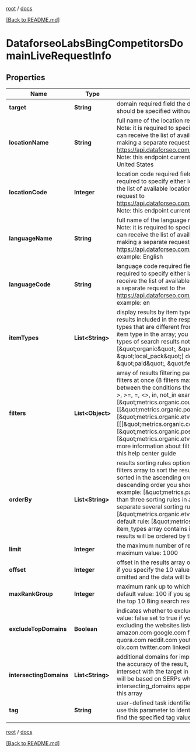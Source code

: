 [root](./../ "root") / [docs](./ "docs")

[[Back to README.md]](./../README.md "[Back to README.md]")

# DataforseoLabsBingCompetitorsDomainLiveRequestInfo

## Properties

| Name | Type | Description | Notes |
|------------ | ------------- | ------------- | -------------|
|**target** | **String** | domain required field the domain name of the target website the domain should be specified without https:// and www. |  [optional] |
|**locationName** | **String** | full name of the location required field if you don’t specify location_code Note: it is required to specify either location_name or location_code you can receive the list of available locations with their location_name by making a separate request to https://api.dataforseo.com/v3/dataforseo_labs/locations_and_languages; Note: this endpoint currently supports the US location only; example: United States |  [optional] |
|**locationCode** | **Integer** | location code required field if you don’t specify location_name Note: it is required to specify either location_name or location_code you can receive the list of available locations with their location_code by making a separate request to https://api.dataforseo.com/v3/dataforseo_labs/locations_and_languages; Note: this endpoint currently supports the US location only; example: 2840 |  [optional] |
|**languageName** | **String** | full name of the language required field if you don’t specify language_code Note: it is required to specify either language_name or language_code you can receive the list of available languages with their language_name by making a separate request to the https://api.dataforseo.com/v3/dataforseo_labs/locations_and_languages example: English |  [optional] |
|**languageCode** | **String** | language code required field if you don’t specify language_name Note: it is required to specify either language_name or language_code you can receive the list of available languages with their language_code by making a separate request to the https://api.dataforseo.com/v3/dataforseo_labs/locations_and_languages example: en |  [optional] |
|**itemTypes** | **List&lt;String&gt;** | display results by item type optional field indicates the type of search results included in the response Note: if the item_types array contains item types that are different from organic, the results will be ordered by the first item type in the array; you will not be able to sort and filter results by the types of search results not included in the response; possible values: [\&quot;organic\&quot;, \&quot;paid\&quot;, \&quot;featured_snippet\&quot;, \&quot;local_pack\&quot;] default value: [\&quot;organic\&quot;, \&quot;paid\&quot;, \&quot;featured_snippet\&quot;, \&quot;local_pack\&quot;] |  [optional] |
|**filters** | **List&lt;Object&gt;** | array of results filtering parameters optional field you can add several filters at once (8 filters maximum) you should set a logical operator and, or between the conditions the following operators are supported: regex, &lt;, &lt;&#x3D;, &gt;, &gt;&#x3D;, &#x3D;, &lt;&gt;, in, not_in example: [\&quot;metrics.organic.count\&quot;,\&quot;&gt;\&quot;,50] [[\&quot;metrics.organic.pos_1\&quot;,\&quot;&lt;&gt;\&quot;,0],\&quot;and\&quot;,[\&quot;metrics.organic.etv\&quot;,\&quot;&gt;&#x3D;\&quot;,\&quot;10\&quot;]] [[[\&quot;metrics.organic.count\&quot;,\&quot;&gt;&#x3D;\&quot;,50],\&quot;and\&quot;,[\&quot;metrics.organic.pos_1\&quot;,\&quot;in\&quot;,[1,5]]], \&quot;or\&quot;, [\&quot;metrics.organic.etv\&quot;,\&quot;&gt;&#x3D;\&quot;,\&quot;100\&quot;]] for more information about filters, please refer to Dataforseo Labs – Filters or this help center guide |  [optional] |
|**orderBy** | **List&lt;String&gt;** | results sorting rules optional field you can use the same values as in the filters array to sort the results possible sorting types: asc – results will be sorted in the ascending order desc – results will be sorted in the descending order you should use a comma to specify a sorting type example: [\&quot;metrics.paid.etv,asc\&quot;] Note: you can set no more than three sorting rules in a single request you should use a comma to separate several sorting rules example: [\&quot;metrics.organic.etv,desc\&quot;,\&quot;metrics.paid.count,asc\&quot;] default rule: [\&quot;metrics.organic.count,desc\&quot;] Note: if the item_types array contains item types that are different from organic, the results will be ordered by the first item type in the array |  [optional] |
|**limit** | **Integer** | the maximum number of returned domains optional field default value: 100 maximum value: 1000 |  [optional] |
|**offset** | **Integer** | offset in the results array of returned domains optional field default value: 0 if you specify the 10 value, the first ten keywords in the results array will be omitted and the data will be provided for the successive keywords |  [optional] |
|**maxRankGroup** | **Integer** | maximum rank up to which competitors will be considered optional field default value: 100 if you specify 10 here, we will extract competitors from the top 10 Bing search results only |  [optional] |
|**excludeTopDomains** | **Boolean** | indicates whether to exclude world’s largest websites optional field default value: false set to true if you want to get highly-relevant competitors excluding the websites listed below: wikipedia.org pinterest.com amazon.com google.com facebook.com wordpress.com medium.com quora.com reddit.com youtube.com ebay.com uol.com.br instagram.com olx.com twitter.com linkedin.com slideshare.net |  [optional] |
|**intersectingDomains** | **List&lt;String&gt;** | additional domains for improving results accuracy optional field to improve the accuracy of the result, you can specify domains that are known to intersect with the target in SERPs; if you use this array, metrics in the result will be based on SERPs where both target website and intersecting_domains appear; Note: you can specify up to 20 domains in this array |  [optional] |
|**tag** | **String** | user-defined task identifier optional field the character limit is 255 you can use this parameter to identify the task and match it with the result you will find the specified tag value in the data object of the response |  [optional] |

[root](./../ "root") / [docs](./ "docs")

[[Back to README.md]](./../README.md "[Back to README.md]")